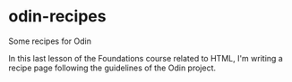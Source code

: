 # odin-recipes
Some recipes for Odin

In this last lesson of the Foundations course related to HTML, I'm writing a recipe page following the guidelines of the Odin project.
